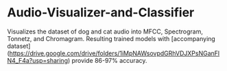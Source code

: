 # Audio-Visualizer-and-Classifier
Visualizes the dataset of dog and cat audio into MFCC, Spectrogram, Tonnetz, and Chromagram. Resulting trained models with [accompanying dataset] (https://drive.google.com/drive/folders/1iMpNAWsovpdGRhVDJXPsNGanFlN4_F4a?usp=sharing) provide 86-97% accuracy.
